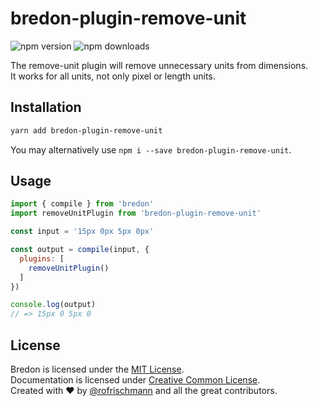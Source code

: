 # bredon-plugin-remove-unit

<img alt="npm version" src="https://badge.fury.io/js/bredon-plugin-remove-unit.svg"> <img alt="npm downloads" src="https://img.shields.io/npm/dm/bredon-plugin-remove-unit.svg">

The remove-unit plugin will remove unnecessary units from dimensions.<br>
It works for all units, not only pixel or length units.

## Installation
```sh
yarn add bredon-plugin-remove-unit
```
You may alternatively use `npm i --save bredon-plugin-remove-unit`.

## Usage

```javascript
import { compile } from 'bredon'
import removeUnitPlugin from 'bredon-plugin-remove-unit'

const input = '15px 0px 5px 0px'

const output = compile(input, {
  plugins: [ 
    removeUnitPlugin()
  ]
})

console.log(output)
// => 15px 0 5px 0
```

## License
Bredon is licensed under the [MIT License](http://opensource.org/licenses/MIT).<br>
Documentation is licensed under [Creative Common License](http://creativecommons.org/licenses/by/4.0/).<br>
Created with ♥ by [@rofrischmann](http://rofrischmann.de) and all the great contributors.
